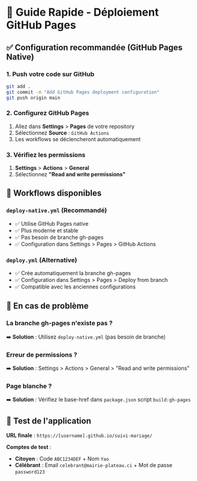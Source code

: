 # 🚀 Guide Rapide - Déploiement GitHub Pages

## ✅ Configuration recommandée (GitHub Pages Native)

### 1. Push votre code sur GitHub
```bash
git add .
git commit -m "Add GitHub Pages deployment configuration"
git push origin main
```

### 2. Configurez GitHub Pages
1. Allez dans **Settings** > **Pages** de votre repository
2. Sélectionnez **Source** : `GitHub Actions`
3. Les workflows se déclencheront automatiquement

### 3. Vérifiez les permissions
1. **Settings** > **Actions** > **General**
2. Sélectionnez **"Read and write permissions"**

## 🎯 Workflows disponibles

### `deploy-native.yml` (Recommandé)
- ✅ Utilise GitHub Pages native
- ✅ Plus moderne et stable
- ✅ Pas besoin de branche gh-pages
- ✅ Configuration dans Settings > Pages > GitHub Actions

### `deploy.yml` (Alternative)
- ✅ Crée automatiquement la branche gh-pages
- ✅ Configuration dans Settings > Pages > Deploy from branch
- ✅ Compatible avec les anciennes configurations

## 🔧 En cas de problème

### La branche gh-pages n'existe pas ?
➡️ **Solution** : Utilisez `deploy-native.yml` (pas besoin de branche)

### Erreur de permissions ?
➡️ **Solution** : Settings > Actions > General > "Read and write permissions"

### Page blanche ?
➡️ **Solution** : Vérifiez le base-href dans `package.json` script `build:gh-pages`

## 📱 Test de l'application

**URL finale** : `https://[username].github.io/suivi-mariage/`

**Comptes de test** :
- **Citoyen** : Code `ABC1234DEF` + Nom `Yao`
- **Célébrant** : Email `celebrant@mairie-plateau.ci` + Mot de passe `password123`
